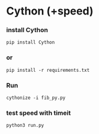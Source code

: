 # Cython (+speed)

### install Cython
```
pip install Cython
```

### or

```
pip install -r requirements.txt
```

### Run
```
cythonize -i fib_py.py
```

### test speed with timeit
```
python3 run.py
```